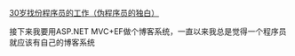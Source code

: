 ﻿[30岁找份程序员的工作（伪程序员的独白）](http://www.cnblogs.com/M-LittleBird/p/5885874.html)

接下来我要用ASP.NET MVC+EF做个博客系统，一直以来我总是觉得一个程序员就应该有自己的博客系统
